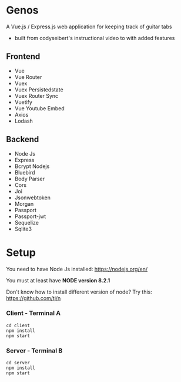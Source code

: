# Genos
A Vue.js / Express.js web application for keeping track of guitar tabs
- built from codyseibert's instructional video to with added features

## Frontend
* Vue
* Vue Router
* Vuex
* Vuex Persistedstate
* Vuex Router Sync
* Vuetify
* Vue Youtube Embed
* Axios
* Lodash

## Backend
* Node Js
* Express
* Bcrypt Nodejs
* Bluebird
* Body Parser
* Cors
* Joi
* Jsonwebtoken
* Morgan
* Passport
* Passport-jwt
* Sequelize
* Sqlite3

# Setup

You need to have Node Js installed: https://nodejs.org/en/

You must at least have **NODE version 8.2.1**

Don't know how to install different version of node?  Try this: https://github.com/tj/n

### Client - Terminal A
```
cd client
npm install
npm start
```

### Server - Terminal B
```
cd server
npm install
npm start
```
